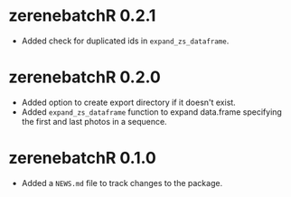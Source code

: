 # zerenebatchR 0.2.1

* Added check for duplicated ids in `expand_zs_dataframe`.

# zerenebatchR 0.2.0

* Added option to create export directory if it doesn't exist.
* Added `expand_zs_dataframe` function to expand data.frame specifying the first 
and last photos in a sequence.

# zerenebatchR 0.1.0

* Added a `NEWS.md` file to track changes to the package.
